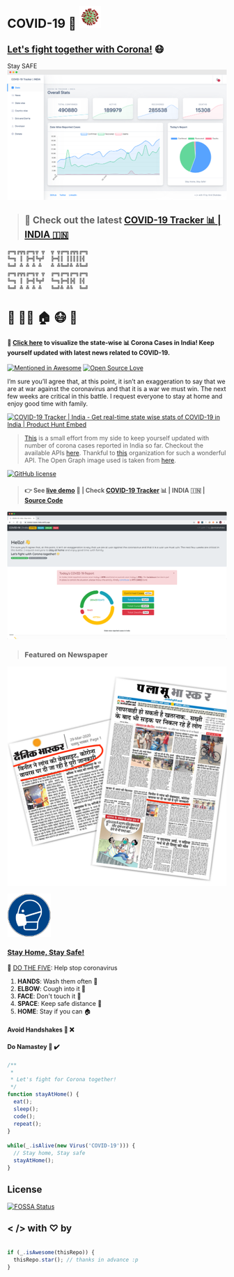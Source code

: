 # COVID-19 🦠 <img src="./img/corona.gif" height="50px" width="50px" />  
## [Let's fight together with Corona!](https://corona-cases-india.netlify.com/) :mask:
Stay SAFE
[![🧭 COVID-19 Dashboard](./img/covid19-dashboard.png)](https://indiafightscorona.netlify.com/)

> ## 🚨 Check out the latest [**COVID-19 Tracker 📊 | INDIA 🇮🇳**](https://indiafightscorona.netlify.com/)

```bash
╔═╗╔╦╗╔═╗╦ ╦  ╦ ╦╔═╗╔╦╗╔═╗
╚═╗ ║ ╠═╣╚╦╝  ╠═╣║ ║║║║║╣ 
╚═╝ ╩ ╩ ╩ ╩   ╩ ╩╚═╝╩ ╩╚═╝
╔═╗╔╦╗╔═╗╦ ╦  ╔═╗╔═╗╔═╗╔═╗
╚═╗ ║ ╠═╣╚╦╝  ╚═╗╠═╣╠╣ ║╣ 
╚═╝ ╩ ╩ ╩ ╩   ╚═╝╩ ╩╚  ╚═╝
```

# :man: :blonde_woman: :house: :mask: :pray:


#### :mag_right: [Click here](https://corona-cases-india.netlify.com/) to visualize the state-wise :bar_chart: Corona Cases in India! Keep yourself updated with latest news related to COVID-19.

[![Mentioned in Awesome](https://awesome.re/mentioned-badge.svg)](https://github.com/NovelCOVID/awesome-novelcovid) [![Open Source Love](https://badges.frapsoft.com/os/v2/open-source.svg?v=103)](https://github.com/gayatri192005)

I’m sure you’ll agree that, at this point, it isn’t an exaggeration
to say that we are at war against the coronavirus and that it is a
war we must win. The next few weeks are critical in this battle. I
request everyone to stay at home and enjoy good time with
family.

<a href="https://www.producthunt.com/posts/covid-19-tracker-india?utm_source=badge-featured&utm_medium=badge&utm_souce=badge-covid-19-tracker-india" target="_blank"><img src="https://api.producthunt.com/widgets/embed-image/v1/featured.svg?post_id=191600&theme=light" alt="COVID-19 Tracker | India - Get real-time state wise stats of COVID-19 in India | Product Hunt Embed" style="width: 250px; height: 54px;" width="250px" height="54px" /></a>

> [This](https://corona-cases-india.netlify.com/) is a small effort from my side to keep yourself updated with number of corona cases reported in India so far. Checkout the available APIs [here](https://covid-19-apis.postman.com/). Thankful to [this](https://github.com/covid19india) organization for such a wonderful API. The Open Graph image used is taken from [here](https://dribbble.com/shots/10789714-Stay-at-home-Stay-safe).

[![GitHub license](https://img.shields.io/github/license/gayatri192005/COVID19?logo=github)](https://github.com/gayatri192005/COVID19)

> #### :point_right: See [live demo](https://corona-cases-india.netlify.com/) :link: | Check [COVID-19 Tracker](https://indiafightscorona.netlify.app/) :bar_chart: | INDIA :india: | [Source Code](https://github.com/gayatri1920005/covid19api)

[![COVID-19 Tracker](./img/covid19screen.png)](http://corona-cases-india.netlify.com/)

> ### Featured on Newspaper

[![NEWSPAPER](./img/news.png)](https://github.com/vinitshahdeo/COVID19/)

<a href="https://indiafightscorona.netlify.app/"><img src="./img/mask-corona.png" height="100px" width="100px" alt="COVID-19 Tracker by Vinit Shahdeo"></a>

### [Stay Home, Stay Safe!](https://vinitshahdeo.github.io/COVID19/)

:wave: [DO THE FIVE](https://www.mohfw.gov.in/): Help stop coronavirus

1. **HANDS**: Wash them often :open_hands:
2. **ELBOW**: Cough into it :sneezing_face: 
3. **FACE**: Don't touch it :boy:
4. **SPACE**: Keep safe distance :walking:
5. **HOME**: Stay if you can :house:


#### Avoid Handshakes 🤝 ❌
#### Do Namastey 🙏 ✔️

```javascript
/**
 * 
 * Let's fight for Corona together!
 */
function stayAtHome() {
  eat();
  sleep();
  code();
  repeat();
}

while(_.isAlive(new Virus('COVID-19'))) {
  // Stay home, Stay safe
  stayAtHome();
}

```

## License

[![FOSSA Status](https://app.fossa.com/api/projects/git%2Bgithub.com%2Fvinitshahdeo%2FCOVID19.svg?type=large)](https://app.fossa.com/projects/git%2Bgithub.com%2Fvinitshahdeo%2FCOVID19?ref=badge_large)

## < /> with ♡ by 

```javascript

if (_.isAwesome(thisRepo)) {
  thisRepo.star(); // thanks in advance :p
}
```
